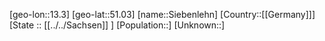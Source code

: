 ﻿---
location: [51.03,13.3]
type: City
tags:
- geo/City


SpocWebEntityId: 34245
isDeleted: false
confidential: public

---
[geo-lon::13.3]
[geo-lat::51.03]
[name::Siebenlehn]
[Country::[[Germany]]]
[State :: [[../../Sachsen]] ]
[Population::]
[Unknown::]

